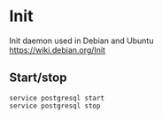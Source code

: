 <!-- -*- coding: utf-8; -*- -->

Init
====

Init daemon used in Debian and Ubuntu  
<https://wiki.debian.org/Init>

Start/stop
----------

    service postgresql start
    service postgresql stop
